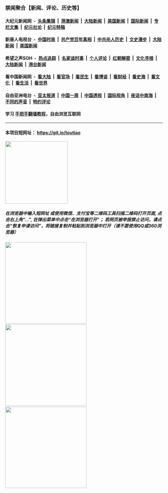 ### 禁闻聚合【新闻、评论、历史等】

#### 大纪元新闻网 &nbsp;-&nbsp; [头条集锦](indexes/E头条集锦.md?t=02152156) &nbsp;|&nbsp; [港澳新闻](indexes/E港澳新闻.md?t=02152156)  &nbsp;|&nbsp; [大陆新闻](indexes/E大陆新闻.md?t=02152156) &nbsp;|&nbsp; [美国新闻](indexes/E美国新闻.md?t=02152156) &nbsp;|&nbsp; [国际新闻](indexes/E国际新闻.md?t=02152156) &nbsp;|&nbsp; [专栏文集](indexes/E专栏文集.md?t=02152156) &nbsp;|&nbsp; [纪元社论](indexes/E纪元社论.md?t=02152156) &nbsp;|&nbsp; [纪元特稿](indexes/E纪元特稿.md?t=02152156) 

#### 新唐人电视台 &nbsp;-&nbsp; [中国时局](indexes/N中国时局.md?t=02152156) &nbsp;|&nbsp; [共产党百年真相](indexes/N共产党百年真相.md?t=02152156) &nbsp;|&nbsp; [中共杀人历史](indexes/N中共杀人历史.md?t=02152156) &nbsp;|&nbsp; [文史漫步](indexes/N文史漫步.md?t=02152156) &nbsp;|&nbsp; [大陆新闻](indexes/N大陆新闻.md?t=02152156) &nbsp;|&nbsp; [美国新闻](indexes/N美国新闻.md?t=02152156)

#### 希望之声SOH &nbsp;-&nbsp; [热点追踪](indexes/H热点追踪.md?t=02152156) &nbsp;|&nbsp; [名家谈时事](indexes/H名家谈时事.md?t=02152156) &nbsp;|&nbsp; [个人评论](indexes/H个人评论.md?t=02152156)  &nbsp;|&nbsp; [红朝解密](indexes/H红朝解密.md?t=02152156) &nbsp;|&nbsp; [文化寻根](indexes/H文化寻根.md?t=02152156) &nbsp;|&nbsp; [大陆新闻](indexes/H大陆新闻.md?t=02152156) &nbsp;|&nbsp; [港台新闻](indexes/H港台新闻.md?t=02152156)

#### 看中国新闻网 &nbsp;-&nbsp; [看大陆](indexes/S看大陆.md?t=02152156) &nbsp;|&nbsp; [看官场](indexes/S看官场.md?t=02152156) &nbsp;|&nbsp; [看民生](indexes/S看民生.md?t=02152156)  &nbsp;|&nbsp; [看博谈](indexes/S看博谈.md?t=02152156) &nbsp;|&nbsp; [看财经](indexes/S看财经.md?t=02152156) &nbsp;|&nbsp; [看史海](indexes/S看史海.md?t=02152156) &nbsp;|&nbsp; [看文化](indexes/S看文化.md?t=02152156) &nbsp;|&nbsp; [看生活](indexes/S看生活.md?t=02152156) &nbsp;|&nbsp; [看世界](indexes/S看世界.md?t=02152156)

#### 自由亚洲电台 &nbsp;-&nbsp; [亚太报道](indexes/R亚太报道.md?t=02152156) &nbsp;|&nbsp; [中国一周](indexes/R中国一周.md?t=02152156) &nbsp;|&nbsp; [中国透视](indexes/R中国透视.md?t=02152156)  &nbsp;|&nbsp; [国际视角](indexes/R国际视角.md?t=02152156) &nbsp;|&nbsp; [夜话中南海](indexes/R夜话中南海.md?t=02152156) &nbsp;|&nbsp; [不同的声音](indexes/R不同的声音.md?t=02152156) &nbsp;|&nbsp; [特约评论](indexes/R特约评论.md?t=02152156)

#### 学习 [手把手翻墙教程](https://github.com/gfw-breaker/guides/wiki)，自由浏览互联网

----

#### 本项目短网址： https://git.io/toutiao
<img src="https://raw.githubusercontent.com/gfw-breaker/banned-news/master/scripts/img/qr.png" width="200px"/>  

##### 在浏览器中输入短网址 或使用微信、支付宝等二维码工具扫描二维码打开页面, 点击右上角"...", 在弹出菜单中点击“在浏览器打开”； 若网页被举报禁止访问，请点击“恢复申请访问”，将链接复制并粘贴到浏览器中打开（请不要使用QQ或360浏览器）

<img src="https://raw.githubusercontent.com/gfw-breaker/banned-news/master/scripts/img/1.png" width="260px"/> &nbsp; <img src="https://raw.githubusercontent.com/gfw-breaker/banned-news/master/scripts/img/2.png" width="260px"/> &nbsp; <img src="https://raw.githubusercontent.com/gfw-breaker/banned-news/master/scripts/img/3.png" width="260px"/>
